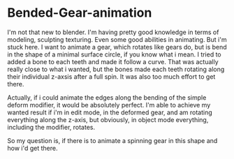 # Bended-Gear-animation
I'm not that new to blender. I'm having pretty good knowledge in terms of modeling, sculpting texturing. Even some good abilities in animating. But i'm stuck here. 
I want to animate a gear, which rotates like gears do, but is bend in the shape of a minimal surface circle, if you know what i mean. I tried to added a bone to each teeth and made it follow a curve. That was actually really close to what i wanted, but the bones made each teeth rotating along their individual z-axsis after a full spin. It was also too much effort to get there.

Actually, if i could animate the edges along the bending of the simple deform modifier, it would be absolutely perfect. I'm able to achieve my wanted result if i'm in edit mode, in the deformed gear, and am rotating everything along the z-axis, but obviously, in object mode everything, including the modifier, rotates.

So my question is, if there is to animate a spinning gear in this shape and how i'd get there.
